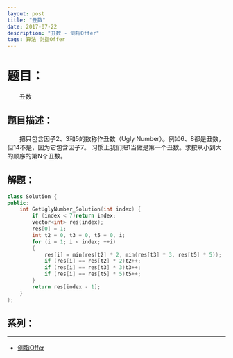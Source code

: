 ```yaml
---
layout: post
title: "丑数"
date: 2017-07-22
description: "丑数 - 剑指Offer"
tags: 算法 剑指Offer
---
```


# 题目：
　　丑数

## 题目描述：
　　把只包含因子2、3和5的数称作丑数（Ugly Number）。例如6、8都是丑数，但14不是，因为它包含因子7。 习惯上我们把1当做是第一个丑数。求按从小到大的顺序的第N个丑数。

## 解题：
```c++
class Solution {
public:
    int GetUglyNumber_Solution(int index) {
        if (index < 7)return index;
        vector<int> res(index);
        res[0] = 1;
        int t2 = 0, t3 = 0, t5 = 0, i;
        for (i = 1; i < index; ++i)
        {
            res[i] = min(res[t2] * 2, min(res[t3] * 3, res[t5] * 5));
            if (res[i] == res[t2] * 2)t2++;
            if (res[i] == res[t3] * 3)t3++;
            if (res[i] == res[t5] * 5)t5++;
        }
        return res[index - 1];
    }
};
```

## 系列：
---
* [剑指Offer](/2017/06/剑指Offer/)